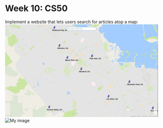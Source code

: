 # Week 10: CS50

Implement a website that lets users search for articles atop a map:
![My image](https://github.com/bgriessbach/CS50-Introduction-into-Computer-Science/blob/master/Week%2010/mashup1.JPG)
![My image](https://github.com/bgriessbach/CS50-Introduction-into-Computer-Science/tree/master/Week%2010/mashup2.JPG)

